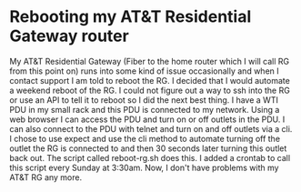 # Rebooting my AT&T Residential Gateway router

My AT&T Residential Gateway (Fiber to the home router which I will call RG from this point on) runs into some kind of issue occasionally and when I contact support I am told to reboot the RG. I decided that I would automate a weekend reboot of the RG. I could not figure out a way to ssh into the RG or use an API to tell it to reboot so I did the next best thing. I have a WTI PDU in my small rack and this PDU is connected to my network.  Using a web browser I can access the PDU and turn on or off outlets in the PDU.  I can also connect to the PDU with telnet and turn on and off outlets via a cli.  I chose to use expect and use the cli method to automate turning off the outlet the RG is connected to and then 30 seconds later turning this outlet back out. The script called reboot-rg.sh does this. I added a crontab to call this script every Sunday at 3:30am.  Now, I don't have problems with my AT&T RG any more.

